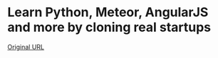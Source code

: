# Learn Python, Meteor, AngularJS and more by cloning real startups

[Original URL](http://www.codeupstart.com/project/build-kickstarter-with-python-and-flask)
